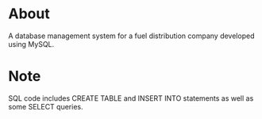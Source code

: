 # About
A database management system for a fuel distribution company developed using MySQL.

# Note
SQL code includes CREATE TABLE and INSERT INTO statements as well as some SELECT queries.
